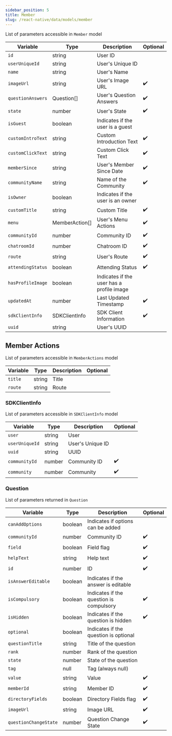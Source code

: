```yaml
---
sidebar_position: 5
title: Member
slug: /react-native/data/models/member
---
```


List of parameters accessible in `Member` model

| Variable          | Type           | Description                               | Optional           |
| ----------------- | -------------- | ----------------------------------------- | ------------------ |
| `id`              | string         | User ID                                   |                    |
| `userUniqueId`    | string         | User's Unique ID                          |                    |
| `name`            | string         | User's Name                               |                    |
| `imageUrl`        | string         | User's Image URL                          | :heavy_check_mark: |
| `questionAnswers` | Question[]     | User's Question Answers                   | :heavy_check_mark: |
| `state`           | number         | User's State                              | :heavy_check_mark: |
| `isGuest`         | boolean        | Indicates if the user is a guest          |                    |
| `customIntroText` | string         | Custom Introduction Text                  | :heavy_check_mark: |
| `customClickText` | string         | Custom Click Text                         | :heavy_check_mark: |
| `memberSince`     | string         | User's Member Since Date                  | :heavy_check_mark: |
| `communityName`   | string         | Name of the Community                     | :heavy_check_mark: |
| `isOwner`         | boolean        | Indicates if the user is an owner         |                    |
| `customTitle`     | string         | Custom Title                              | :heavy_check_mark: |
| `menu`            | MemberAction[] | User's Menu Actions                       | :heavy_check_mark: |
| `communityId`     | number         | Community ID                              | :heavy_check_mark: |
| `chatroomId`      | number         | Chatroom ID                               | :heavy_check_mark: |
| `route`           | string         | User's Route                              | :heavy_check_mark: |
| `attendingStatus` | boolean        | Attending Status                          | :heavy_check_mark: |
| `hasProfileImage` | boolean        | Indicates if the user has a profile image |                    |
| `updatedAt`       | number         | Last Updated Timestamp                    | :heavy_check_mark: |
| `sdkClientInfo`   | SDKClientInfo  | SDK Client Information                    | :heavy_check_mark: |
| `uuid`            | string         | User's UUID                               |                    |

## Member Actions

List of parameters accessible in `MemberActions` model

| Variable | Type   | Description | Optional |
| -------- | ------ | ----------- | -------- |
| `title`  | string | Title       |          |
| `route`  | string | Route       |          |

### SDKClientInfo

List of parameters accessible in `SDKClientInfo` model

| Variable       | Type   | Description      | Optional           |
| -------------- | ------ | ---------------- | ------------------ |
| `user`         | string | User             |                    |
| `userUniqueId` | string | User's Unique ID |                    |
| `uuid`         | string | UUID             |                    |
| `communityId`  | number | Community ID     | :heavy_check_mark: |
| `community`    | number | Community        | :heavy_check_mark: |

### Question

List of parameters returned in `Question`

| Variable              | Type    | Description                             | Optional           |
| --------------------- | ------- | --------------------------------------- | ------------------ |
| `canAddOptions`       | boolean | Indicates if options can be added       |                    |
| `communityId`         | number  | Community ID                            | :heavy_check_mark: |
| `field`               | boolean | Field flag                              | :heavy_check_mark: |
| `helpText`            | string  | Help text                               | :heavy_check_mark: |
| `id`                  | number  | ID                                      | :heavy_check_mark: |
| `isAnswerEditable`    | boolean | Indicates if the answer is editable     |                    |
| `isCompulsory`        | boolean | Indicates if the question is compulsory | :heavy_check_mark: |
| `isHidden`            | boolean | Indicates if the question is hidden     | :heavy_check_mark: |
| `optional`            | boolean | Indicates if the question is optional   |                    |
| `questionTitle`       | string  | Title of the question                   |                    |
| `rank`                | number  | Rank of the question                    |                    |
| `state`               | number  | State of the question                   |                    |
| `tag`                 | null    | Tag (always null)                       |                    |
| `value`               | string  | Value                                   | :heavy_check_mark: |
| `memberId`            | string  | Member ID                               | :heavy_check_mark: |
| `directoryFields`     | boolean | Directory Fields flag                   | :heavy_check_mark: |
| `imageUrl`            | string  | Image URL                               | :heavy_check_mark: |
| `questionChangeState` | number  | Question Change State                   | :heavy_check_mark: |
